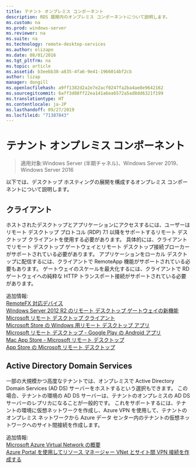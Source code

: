 ```yaml
---
title: テナント オンプレミス コンポーネント
description: RDS 展開内のオンプレミス コンポーネントについて説明します。
ms.custom: na
ms.prod: windows-server
ms.reviewer: na
ms.suite: na
ms.technology: remote-desktop-services
ms.author: elizapo
ms.date: 08/01/2016
ms.tgt_pltfrm: na
ms.topic: article
ms.assetid: b3eebb38-a835-4fa6-9e41-1966014bf2cb
author: lizap
manager: dongill
ms.openlocfilehash: a9ff1382d2a2e7e2acf0247fa2ba4ae8e9642162
ms.sourcegitcommit: 6aff3d88ff22ea141a6ea6572a5ad8dd6321f199
ms.translationtype: HT
ms.contentlocale: ja-JP
ms.lasthandoff: 09/27/2019
ms.locfileid: "71387843"
---
```

# <a name="tenant-on-premises-components"></a>テナント オンプレミス コンポーネント

>適用対象:Windows Server (半期チャネル)、Windows Server 2019、Windows Server 2016

以下では、デスクトップ ホスティングの展開を構成するオンプレミス コンポーネントについて説明します。  
  
##  <a name="clients"></a>クライアント  
ホストされたデスクトップとアプリケーションにアクセスするには、ユーザーはリモート デスクトップ プロトコル (RDP) 7.1 以降をサポートするリモート デスクトップ クライアントを使用する必要があります。 具体的には、クライアントでリモート デスクトップ ゲートウェイとリモート デスクトップ接続ブローカーがサポートされている必要があります。 アプリケーションをローカル デスクトップに配信するには、クライアントで RemoteApp 機能がサポートされている必要もあります。 ゲートウェイのスケールを最大化するには、クライアントで RD ゲートウェイへの純粋な HTTP トランスポート接続がサポートされている必要があります。  
  
追加情報:  
[RemoteFX 対応デバイス](https://social.technet.microsoft.com/wiki/contents/articles/14534.remotefx-enabled-devices.aspx)  
[Windows Server 2012 R2 のリモート デスクトップ ゲートウェイの新機能](https://blogs.technet.microsoft.com/enterprisemobility/2013/03/14/whats-new-in-windows-server-2012-remote-desktop-gateway/#transport)  
[Microsoft リモート デスクトップ クライアント](https://technet.microsoft.com/library/dn473009.aspx)  
[Microsoft Store の Windows 用リモート デスクトップ アプリ](https://apps.microsoft.com/windows/app/remote-desktop/051f560e-5e9b-4dad-8b2e-fa5e0b05a480)  
[Microsoft リモート デスクトップ - Google Play の Android アプリ](https://play.google.com/store/apps/details?id=com.microsoft.rdc.android)  
[Mac App Store - Microsoft リモート デスクトップ](https://itunes.apple.com/app/microsoft-remote-desktop/id715768417?mt=12)  
[App Store の Microsoft リモート デスクトップ](https://itunes.apple.com/app/microsoft-remote-desktop/id714464092?mt=8)  
  
##  <a name="active-directory-domain-services"></a>Active Directory Domain Services  
一部の大規模かつ高度なテナントでは、オンプレミスで Active Directory Domain Services (AD DS) サーバーをホストするという選択もできます。 この場合、テナントの環境の AD DS サーバーは、テナントのオンプレミスの AD DS サーバーのレプリカになることが一般的です。 これをサポートするには、テナントの環境に仮想ネットワークを作成し、Azure VPN を使用して、テナントのオンプレミス ネットワークから Azure データ センター内のテナントの仮想ネットワークへのサイト間接続を作成します。  
  
追加情報:  
[Microsoft Azure Virtual Network の概要](https://azure.microsoft.com/documentation/articles/virtual-networks-overview/)  
[Azure Portal を使用してリソース マネージャー VNet とサイト間 VPN 接続を作成する](https://azure.microsoft.com/documentation/articles/vpn-gateway-howto-site-to-site-resource-manager-portal/)  


